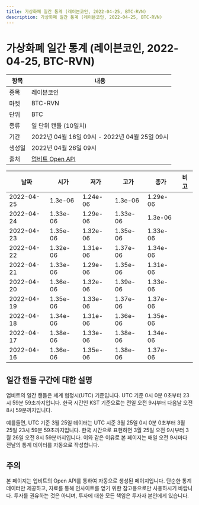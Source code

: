```yaml
---
title: 가상화폐 일간 통계 (레이븐코인, 2022-04-25, BTC-RVN)
description: 가상화폐 일간 통계 (레이븐코인, 2022-04-25, BTC-RVN)
---
```



가상화폐 일간 통계 (레이븐코인, 2022-04-25, BTC-RVN)
===

|항목|내용|
|--|--|
|종목|레이븐코인|
|마켓|BTC-RVN|
|단위|BTC|
|종류|일 단위 캔들 (10일치)|
|기간|2022년 04월 16일 09시 - 2022년 04월 25일 09시|
|생성일|2022년 04월 26일 09시|
|출처|[업비트 Open API](https://docs.upbit.com)|


|날짜|시가|저가|고가|종가|비고|
|--|--|--|--|--|--|
|2022-04-25|1.3e-06|1.24e-06|1.3e-06|1.29e-06|    |
|2022-04-24|1.33e-06|1.29e-06|1.33e-06|1.3e-06|    |
|2022-04-23|1.35e-06|1.32e-06|1.35e-06|1.33e-06|    |
|2022-04-22|1.32e-06|1.31e-06|1.37e-06|1.34e-06|    |
|2022-04-21|1.33e-06|1.29e-06|1.35e-06|1.31e-06|    |
|2022-04-20|1.36e-06|1.32e-06|1.39e-06|1.33e-06|    |
|2022-04-19|1.35e-06|1.33e-06|1.37e-06|1.37e-06|    |
|2022-04-18|1.34e-06|1.31e-06|1.36e-06|1.35e-06|    |
|2022-04-17|1.38e-06|1.33e-06|1.38e-06|1.34e-06|    |
|2022-04-16|1.36e-06|1.35e-06|1.38e-06|1.37e-06|    |


일간 캔들 구간에 대한 설명
---


업비트의 일간 캔들은 세계 협정시(UTC) 기준입니다. 
UTC 기준 0시 0분 0초부터 23시 59분 59초까지입니다. 
한국 시간인 KST 기준으로는 전일 오전 9시부터 다음날 오전 8시 59분까지입니다. 


예를들면, UTC 기준 3월 25일 데이터는 UTC 시준 3월 25일 0시 0분 0초부터 3월 25일 23시 59분 59초까지입니다. 
한국 시간으로 표현하면 3월 25일 오전 9시부터 3월 26일 오전 8시 59분까지입니다. 
이와 같은 이유로 본 페이지는 매일 오전 9시마다 전날의 통계 데이터를 자동으로 작성합니다. 


주의
---


본 페이지는 업비트의 Open API를 통하여 자동으로 생성된 페이지입니다. 
단순한 통계 데이터만 제공하고, 자료를 통해 인사이트를 얻기 위한 참고용으로만 사용하시기 바랍니다. 
투자를 권유하는 것은 아니며, 투자에 대한 모든 책임은 투자자 본인에게 있습니다. 
